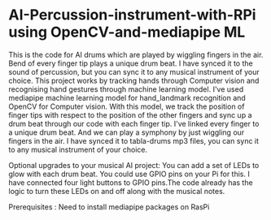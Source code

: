 # AI-Percussion-instrument-with-RPi using OpenCV-and-mediapipe ML
This is the code for AI drums which are played by wiggling fingers in the air. Bend of every finger tip plays a unique drum beat. 
I have synced it to the sound of percussion, but you can sync it to any musical instrument of your choice.
This project works by tracking hands through Computer vision and recognising hand gestures through machine learning model. 
I've used mediapipe machine learning model for hand_landmark recognition and OpenCV for Computer vision.
With this model, we track the position of finger tips with respect to the position of the other fingers and sync up a drum beat through our code with each finger tip.
I've linked every finger to a unique drum beat. And we can play a symphony by just wiggling our fingers in the air. 
I have synced it to tabla-drums mp3 files, you can sync it to any musical instrument of your choice.

Optional upgrades to your musical AI project:
You can add a set of LEDs to glow with each drum beat. You could use GPIO pins on your Pi for this.
I have connected four light buttons to GPIO pins.The code already has the logic to turn these LEDs on and off along with the musical notes. 


Prerequisites : Need to install mediapipe packages on RasPi

